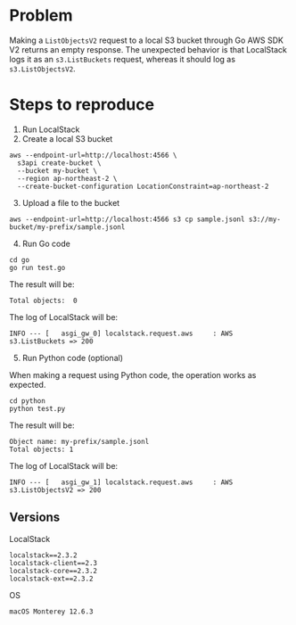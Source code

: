 # Problem

Making a `ListObjectsV2` request to a local S3 bucket through Go AWS SDK V2 returns an empty response. The unexpected behavior is that LocalStack logs it as an `s3.ListBuckets` request, whereas it should log as `s3.ListObjectsV2`.

# Steps to reproduce

1. Run LocalStack
2. Create a local S3 bucket

```shell
aws --endpoint-url=http://localhost:4566 \
  s3api create-bucket \
  --bucket my-bucket \
  --region ap-northeast-2 \
  --create-bucket-configuration LocationConstraint=ap-northeast-2
```

3. Upload a file to the bucket

```shell
aws --endpoint-url=http://localhost:4566 s3 cp sample.jsonl s3://my-bucket/my-prefix/sample.jsonl
```

4. Run Go code

```shell
cd go
go run test.go
```

The result will be:

```shell
Total objects:  0
```

The log of LocalStack will be:

```shell
INFO --- [   asgi_gw_0] localstack.request.aws     : AWS s3.ListBuckets => 200
```

5. Run Python code (optional)

When making a request using Python code, the operation works as expected.

```shell
cd python
python test.py
```

The result will be:

```shell
Object name: my-prefix/sample.jsonl
Total objects: 1
```

The log of LocalStack will be:

```shell
INFO --- [   asgi_gw_1] localstack.request.aws     : AWS s3.ListObjectsV2 => 200
```

## Versions

LocalStack

```
localstack==2.3.2
localstack-client==2.3
localstack-core==2.3.2
localstack-ext==2.3.2
```

OS

```
macOS Monterey 12.6.3
```
